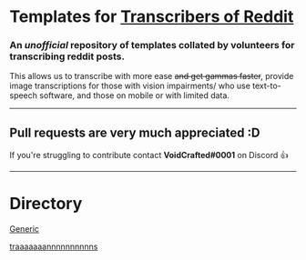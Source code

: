 # Templates for [Transcribers of Reddit](https://reddit.com/r/transcribersofreddit)

### An ***unofficial*** repository of templates collated by volunteers for transcribing reddit posts. 

This allows us to transcribe with more ease ~~and get gammas faster~~, provide image transcriptions for those with vision impairments/ who use text-to-speech software, and those on mobile or with limited data.

---

## Pull requests are very much appreciated :D
If you're struggling to contribute contact **VoidCrafted#0001** on Discord :+1:

---

# Directory

[Generic](generic/README.MD)

[traaaaaaannnnnnnnnns](traa/README.md)